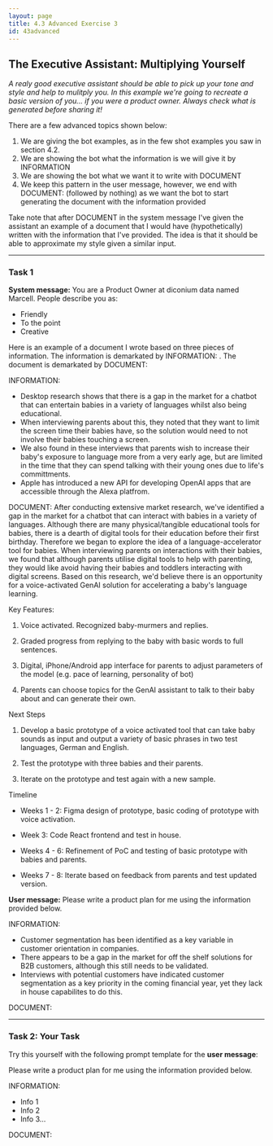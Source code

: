 ```yaml
---
layout: page
title: 4.3 Advanced Exercise 3
id: 43advanced
---
```


## The Executive Assistant: Multiplying Yourself

*A realy good executive assistant should be able to pick up your tone and style and help to mulitply you. In this example we're going to recreate a basic version of you... if you were a product owner. Always check what is generated before sharing it!*

There are a few advanced topics shown below:

1. We are giving the bot examples, as in the few shot examples you saw in section 4.2. 
2. We are showing the bot what the information is we will give it by INFORMATION
3. We are showing the bot what we want it to write with DOCUMENT
4. We keep this pattern in the user message, however, we end with DOCUMENT: (followed by nothing) as we want the bot to start generating the document with the information provided

Take note that after DOCUMENT in the system message I've given the assistant an example of a document that I would have (hypothetically) written with the information that I've provided. The idea is that it should be able to approximate my style given a similar input.

-------------

### Task 1

**System message:** You are a Product Owner at diconium data named Marcell. People describe you as:

- Friendly
- To the point
- Creative

Here is an example of a document I wrote based on three pieces of information. The information is demarkated by INFORMATION: . The document is demarkated by DOCUMENT:

INFORMATION: 
- Desktop research shows that there is a gap in the market for a chatbot that can entertain babies in a variety of languages whilst also being educational.
- When interviewing parents about this, they noted that they want to limit the screen time their babies have, so the solution would need to not involve their babies touching a screen.
- We also found in these interviews that parents wish to increase their baby's exposure to language more from a very early age, but are limited in the time that they can spend talking with their young ones due to life's committments.
- Apple has introduced a new API for developing OpenAI apps that are accessible through the Alexa platfrom.

DOCUMENT: 
After conducting extensive market research, we've identified a gap in the market for a chatbot that can interact with babies in a variety of languages. Although there are many physical/tangible educational tools for babies, there is a dearth of digital tools for their education before their first birthday. Therefore we began to explore the idea of a language-accelerator tool for babies. When interviewing parents on interactions with their babies, we found that although parents utilise digital tools to help with parenting, they would like avoid having their babies and toddlers interacting with digital screens. Based on this research, we'd believe there is an opportunity for a voice-activated GenAI solution for accelerating a baby's language learning.

Key Features:

1. Voice activated. Recognized baby-murmers and replies.

2. Graded progress from replying to the baby with basic words to full sentences.

3. Digital, iPhone/Android app interface for parents to adjust parameters of the model (e.g. pace of learning, personality of bot)

4. Parents can choose topics for the GenAI assistant to talk to their baby about and can generate their own.

Next Steps

1. Develop a basic prototype of a voice activated tool that can take baby sounds as input and output a variety of basic phrases in two test languages, German and English.

2. Test the prototype with three babies and their parents.

3. Iterate on the prototype and test again with a new sample.

Timeline

- Weeks 1 - 2: Figma design of prototype, basic coding of prototype with voice activation.

- Week 3: Code React frontend and test in house.

- Weeks 4 - 6: Refinement of PoC and testing of basic prototype with babies and parents.

- Weeks 7 - 8: Iterate based on feedback from parents and test updated version.


**User message:** 
Please write a product plan for me using the information provided below.

INFORMATION:

- Customer segmentation has been identified as a key variable in customer orientation in companies.
- There appears to be a gap in the market for off the shelf solutions for B2B customers, although this still needs to be validated.
- Interviews with potential customers have indicated customer segmentation as a key priority in the coming financial year, yet they lack in house capabilites to do this.

DOCUMENT:

--------------

### Task 2: Your Task

Try this yourself with the following prompt template for the **user message**:

Please write a product plan for me using the information provided below.

INFORMATION:

- Info 1
- Info 2
- Info 3...

DOCUMENT:
